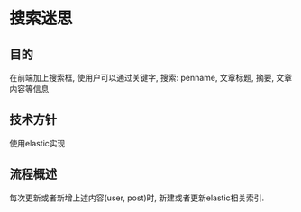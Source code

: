 # 搜索迷思

## 目的

在前端加上搜索框, 使用户可以通过关键字, 搜索: penname, 文章标题, 
摘要, 文章内容等信息

## 技术方针

使用elastic实现

## 流程概述

每次更新或者新增上述内容(user, post)时, 新建或者更新elastic相关索引.